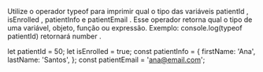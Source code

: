 Utilize o operador typeof para imprimir qual o tipo das variáveis patientId , isEnrolled , patientInfo e patientEmail . Esse operador retorna qual o tipo de uma variável, objeto, função ou expressão. Exemplo: console.log(typeof patientId) retornará number .

let patientId = 50;
let isEnrolled = true;
const patientInfo = {
  firstName: 'Ana',
  lastName: 'Santos',
};
const patientEmail = 'ana@email.com';